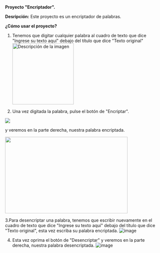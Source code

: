 **Proyecto "Encriptador".**

**Desripción:**
Este proyecto es un encriptador de palabras.

**¿Cómo usar el proyecto?**
  1. Tenemos que digitar cualquier palabra al cuadro de texto que dice "Ingrese su texto aquí" debajo del título que dice "Texto original"
    <img src="https://github.com/user-attachments/assets/f950ab54-4439-4831-8df0-cccde3006a87" alt="Descripción de la imagen" width="200" height="200">

2. Una vez digitada la palabra, pulse el botón de "Encriptar".
<img src="https://github.com/user-attachments/assets/b382b56c-af22-4f19-a8c2-05547ae0b910">


y veremos en la parte derecha, nuestra palabra encriptada.


<img src="https://github.com/user-attachments/assets/7d51545a-5f0c-4aab-9771-93f0a0ad14ce" width="400" height="250">


3.Para desencriptar una palabra, tenemos que escribir nuevamente en el cuadro de texto que dice "Ingrese su texto aquí" debajo del título que dice "Texto original", esta vez escriba su palabra encriptada.
![image](https://github.com/user-attachments/assets/6ae326c4-25a2-4527-b0d7-851acf24d2dd)

4. Esta vez oprima el botón de "Desencriptar" y veremos en la parte derecha, nuestra palabra desencriptada.
![image](https://github.com/user-attachments/assets/b20be821-a9d2-4d72-bb24-7e089d4a714e)


